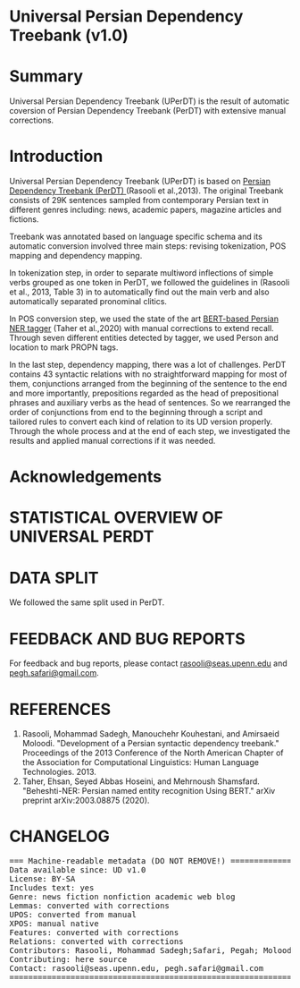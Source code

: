 # Universal Persian Dependency Treebank (v1.0)

# Summary
Universal Persian Dependency Treebank (UPerDT) is the result of automatic coversion of Persian Dependency Treebank (PerDT) with extensive manual corrections. 

# Introduction
Universal Persian Dependency Treebank (UPerDT) is based on <a href="https://www.aclweb.org/anthology/N13-1031v1.pdf"> Persian Dependency Treebank (PerDT) </a>(Rasooli et al.,2013). The original Treebank consists of 29K sentences sampled from contemporary Persian text in different genres including: news, academic papers, magazine articles and fictions. 

Treebank was annotated based on language specific schema and its automatic conversion involved three main steps: revising tokenization, POS mapping and dependency mapping. 

In tokenization step, in order to separate multiword inflections of simple verbs grouped as one token in PerDT, we followed the guidelines in (Rasooli et al., 2013, Table 3) in to automatically find out the main verb and also automatically separated pronominal clitics. 

In POS conversion step, we used the state of the art <a href="https://arxiv.org/abs/2003.08875"> BERT-based Persian NER tagger</a> (Taher et al.,2020) with manual corrections to extend recall. Through seven different entities detected by tagger, we used Person and location to mark PROPN tags. 

In the last step, dependency mapping, there was a lot of challenges. PerDT contains 43 syntactic relations with no straightforward mapping for most of them, conjunctions arranged from the beginning of the sentence to the end and more importantly, prepositions regarded as the head of prepositional phrases and auxiliary verbs as the head of sentences. So we rearranged the order of conjunctions from end to the beginning through a script and tailored rules to convert each kind of relation to its UD version properly. Through the whole process and at the end of each step, we investigated the results and applied manual corrections if it was needed.  

# Acknowledgements

#

# STATISTICAL OVERVIEW OF UNIVERSAL PERDT


# DATA SPLIT
We followed the same split used in PerDT.

# FEEDBACK AND BUG REPORTS
For feedback and bug reports, please contact rasooli@seas.upenn.edu and pegh.safari@gmail.com.


# REFERENCES

1. Rasooli, Mohammad Sadegh, Manouchehr Kouhestani, and Amirsaeid Moloodi. "Development of a Persian syntactic dependency treebank." Proceedings of the 2013 Conference of the North American Chapter of the Association for Computational Linguistics: Human Language Technologies. 2013.
2. Taher, Ehsan, Seyed Abbas Hoseini, and Mehrnoush Shamsfard. "Beheshti-NER: Persian named entity recognition Using BERT." arXiv preprint arXiv:2003.08875 (2020).



# CHANGELOG




<pre>
=== Machine-readable metadata (DO NOT REMOVE!) ================================
Data available since: UD v1.0
License: BY-SA
Includes text: yes
Genre: news fiction nonfiction academic web blog
Lemmas: converted with corrections 
UPOS: converted from manual
XPOS: manual native
Features: converted with corrections
Relations: converted with corrections 
Contributors: Rasooli, Mohammad Sadegh;Safari, Pegah; Moloodi, AmirSaeid; Nourian, Alireza
Contributing: here source
Contact: rasooli@seas.upenn.edu, pegh.safari@gmail.com
===============================================================================
</pre>
